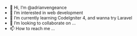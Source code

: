 - 👋 Hi, I’m @adrianvengeance
- 👀 I’m interested in web development
- 🌱 I’m currently learning CodeIgniter 4, and wanna try Laravel
- 💞️ I’m looking to collaborate on ...
- 📫 How to reach me ...

<!---
adrianvengeance/adrianvengeance is a ✨ special ✨ repository because its `README.md` (this file) appears on your GitHub profile.
You can click the Preview link to take a look at your changes.
--->
